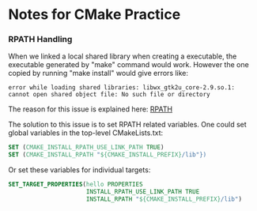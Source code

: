 # Notes for CMake Practice

### RPATH Handling
When we linked a local shared library when creating a executable, the executable generated by "make" command would work.
However the one copied by running "make install" would give errors like:
```
error while loading shared libraries: libwx_gtk2u_core-2.9.so.1: cannot open shared object file: No such file or directory
```

The reason for this issue is explained here:
[RPATH](https://gitlab.kitware.com/cmake/community/-/wikis/doc/cmake/RPATH-handling#common-questions)

The solution to this issue is to set RPATH related variables.
One could set global variables in the top-level CMakeLists.txt:
```cmake
SET (CMAKE_INSTALL_RPATH_USE_LINK_PATH TRUE)
SET (CMAKE_INSTALL_RPATH "${CMAKE_INSTALL_PREFIX}/lib"})
```
Or set these variables for individual targets:
```cmake
SET_TARGET_PROPERTIES(hello PROPERTIES
                      INSTALL_RPATH_USE_LINK_PATH TRUE
                      INSTALL_RPATH "${CMAKE_INSTALL_PREFIX}/lib")
```
